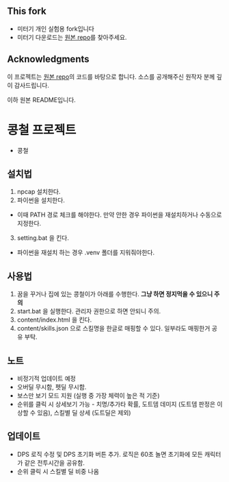 ## This fork
- 미터기 개인 실험용 fork입니다
- 미터기 다운로드는 [원본 repo](https://github.com/spider-plant-641/kongcheol-telepathy)를 찾아주세요.

## Acknowledgments
이 프로젝트는 [원본 repo](https://github.com/spider-plant-641/kongcheol-telepathy)의 코드를 바탕으로 합니다.
소스를 공개해주신 원작자 분께 깊이 감사드립니다.

이하 원본 README입니다.

# 콩철 프로젝트

- 콩철

## 설치법

1. npcap 설치한다.
2. 파이썬을 설치한다.
  - 이때 PATH 경로 체크를 해야한다. 만약 안한 경우 파이썬을 재설치하거나 수동으로 지정한다.
3. setting.bat 을 킨다.
  - 파이썬을 재설치 하는 경우 .venv 폴더를 지워줘야한다.

## 사용법

1. 꿈을 꾸거나 집에 있는 콩철이가 아래를 수행한다. __그냥 하면 정지먹을 수 있으니 주의__
2. start.bat 을 실행한다. 관리자 권한으로 하면 안되니 주의.
3. content/index.html 을 킨다.
4. content/skills.json 으로 스킬명을 한글로 매핑할 수 있다. 일부라도 매핑한거 공유 부탁.

## 노트

+ 비정기적 업데이트 예정
+ 오버딜 무시함, 펫딜 무시함.
+ 보스만 보기 모드 지원 (실행 중 가장 체력이 높은 적 기준)
+ 순위를 클릭 시 상세보기 가능 - 치명/추가타 확률, 도트뎀 데미지 (도트뎀 판정은 이상할 수 있음), 스킬별 딜 상세 (도트딜은 제외)

## 업데이트

+ DPS 로직 수정 및 DPS 초기화 버튼 추가. 로직은 60초 놀면 초기화에 모든 캐릭터가 같은 전투시간을 공유함.
+ 순위 클릭 시 스킬별 딜 비중 나옴
